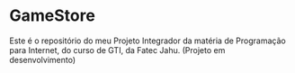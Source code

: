 # GameStore
Este é o repositório do meu Projeto Integrador da matéria de Programação para Internet, do curso de GTI, da Fatec Jahu. (Projeto em desenvolvimento)
